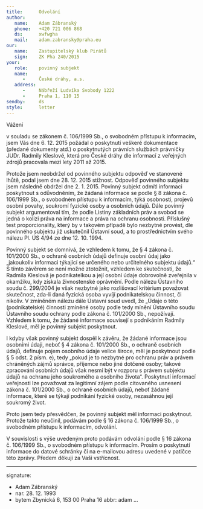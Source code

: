 ```yaml
---
title:      Odvolání
author:
   name:    Adam Zábranský
   phone:   +420 721 006 868
   ds:      xwfwgha
   mail:    adam.zabransky@praha.eu
our:
   name:    Zastupitelský klub Pirátů
   sign:    ZK Pha 240/2015
your:
   role:    povinný subjekt
   name:
      -     České dráhy, a.s.
   address:
      -     Nábřeží Ludvíka Svobody 1222
      -     Praha 1, 110 15
sendby:     ds
style:      letter
---
```


Vážení 

v souladu se zákonem č. 106/1999 Sb., o svobodném přístupu k informacím, jsem Vás dne 6. 12. 2015 požádal o poskytnutí veškeré dokumentace (předané dokumenty atd.) o poskytnutých právních službách právničky JUDr. Radmily Kleslové, která pro České dráhy dle informací z veřejných zdrojů pracovala mezi lety 2011 až 2015. 

Protože jsem neobdržel od povinného subjektu odpověď ve stanovené lhůtě, podal jsem dne 28. 12. 2015 stížnost. Odpověď povinného subjektu jsem následně obdržel dne 2. 1. 2015. Povinný subjekt odmítl informaci poskytnout s odůvodněním, že žádaná informace se podle § 8 zákona č. 106/1999 Sb., o svobodném přístupu k informacím, týká osobnosti, projevů osobní povahy, soukromí fyzické osoby a osobních údajů. Dále povinný subjekt argumentoval tím, že podle Listiny základních práv a svobod se jedná o kolizi práva na informace a práva na ochranu osobnosti. Příslušný test proporcionality, který by v takovém případě bylo nezbytné provést, dle povinného subjektu již uskutečnil Ústavní soud, a to prostřednictvím svého nálezu Pl. ÚS 4/94 ze dne 12. 10. 1994. 

Povinný subjekt se domnívá, že vzhledem k tomu, že § 4 zákona č. 101/2000 Sb., o ochraně osobních údajů definuje osobní údaj jako „jakoukoliv informaci týkající se určeného nebo určitelného subjektu údajů.“ S tímto závěrem se není možné ztotožnit, vzhledem ke skutečnosti, že Radmila Kleslová je podnikatelkou a její osobní údaje dobrovolně zveřejnila v okamžiku, kdy získala živnostenské oprávnění. Podle nálezu Ústavního soudu č. 299/2004 je však nezbytné jako rozlišovací kritérium považovat skutečnost, zda-li daná fyzická osoba vyvíjí podnikatelskou činnost, či nikoliv. V zmíněném nálezu dále Ústavní soud uvedl, že „Údaje o této (podnikatelské) činnosti zmíněné osoby podle tedy mínění Ústavního soudu Ústavního soudu ochrany podle zákona č. 101/2000 Sb., nepožívají. Vzhledem k tomu, že žádané informace souvisejí s podnikáním Radmily Kleslové, měl je povinný subjekt poskytnout. 

I kdyby však povinný subjekt dospěl k závěru, že žádané informace jsou osobními údaji, neboť § 4 zákona č. 101/2000 Sb., o ochraně osobních údajů, definuje pojem osobního údaje velice široce, měl je poskytnout podle § 5 odst. 2 písm. e), tedy „pokud je to nezbytné pro ochranu práv a právem chráněných zájmů správce, příjemce nebo jiné dotčené osoby; takové zpracování osobních údajů však nesmí být v rozporu s právem subjektu údajů na ochranu jeho soukromého a osobního života“. Poskytnutí informací veřejnosti lze považovat za legitimní zájem podle citovaného usnesení zákona č. 101/2000 Sb., o ochraně osobních údajů, neboť žádané informace, které se týkají podnikání fyzické osoby, nezasáhnou její soukromý život.

Proto jsem tedy přesvědčen, že povinný subjekt měl informaci poskytnout. Protože takto neučinil, podávám podle § 16 zákona č. 106/1999 Sb., o svobodném přístupu k informacím, odvolání. 

V souvislosti s výše uvedeným proto podávám odvolání podle § 16 zákona č. 106/1999 Sb., o svobodném přístupu k informacím.  Prosím o poskytnutí informace do datové schránky či na e-mailovou adresu uvedené v patičce této zprávy. Předem děkuji za Vaši vstřícnost.

---
signature:
  - Adam Zábranský
  - nar. 28. 12. 1993
  - bytem Zbynická 6, 153 00 Praha 16
abbr:       adam
...
